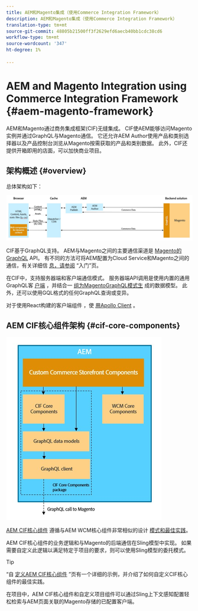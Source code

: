 ```yaml
---
title: AEM和Magento集成（使用Commerce Integration Framework）
description: AEM和Magento集成（使用Commerce Integration Framework）
translation-type: tm+mt
source-git-commit: 48805b21500ff3f2629efd6aecb40bb1cdc38cd6
workflow-type: tm+mt
source-wordcount: '347'
ht-degree: 1%

---
```



# AEM and Magento Integration using Commerce Integration Framework {#aem-magento-framework}

AEM和Magento通过商务集成框架(CIF)无缝集成。 CIF使AEM能够访问Magento实例并通过GraphQL与Magento通信。 它还允许AEM Author使用产品和类别选择器以及产品控制台浏览从Magento按需获取的产品和类别数据。 此外，CIF还提供开箱即用的店面，可以加快商业项目。

## 架构概述 {#overview}

总体架构如下：

![CIF架构概述](../assets/AEM_Magento_Architecture.JPG)

CIF基于GraphQL支持。 AEM与Magento之间的主要通信渠道是 [Magento的GraphQL](https://devdocs.magento.com/guides/v2.4/graphql/) API。 有不同的方法可将AEM配置为Cloud Service和Magento之间的通信，有关详细信 [息，请参阅](../getting-started.md) “入门”页。

在CIF中，支持服务器端和客户端通信模式。
服务器端API调用是使用内置的通用GraphQL客 [户端](https://github.com/adobe/commerce-cif-graphql-client) ，并结合一 [组为MagentoGraphQL模式生](https://github.com/adobe/commerce-cif-magento-graphql) 成的数据模型。 此外，还可以使用GQL格式的任何GraphQL查询或变异。

对于使用React构建的客户端组件 [](https://reactjs.org/)，使 [用Apollo Client](https://www.apollographql.com/docs/react/) 。

## AEM CIF核心组件架构 {#cif-core-components}

![AEM CIF核心组件架构](../assets/cif-component-architecture.jpg)

[AEM CIF核心组件](https://github.com/adobe/aem-core-cif-components) 遵循与AEM WCM核心组件非常相似的设计 [模式和最佳实践](https://github.com/adobe/aem-core-wcm-components)。

AEM CIF核心组件的业务逻辑和与Magento的后端通信在Sling模型中实现。 如果需要自定义此逻辑以满足特定于项目的要求，则可以使用Sling模型的委托模式。

>[!TIP]
>
>“自 [定义AEM CIF核心组件](../customizing/customize-cif-components.md) ”页有一个详细的示例，并介绍了如何自定义CIF核心组件的最佳实践。

在项目中，AEM CIF核心组件和自定义项目组件可以通过Sling上下文感知配置轻松检索与AEM页面关联的Magento存储的已配置客户端。
